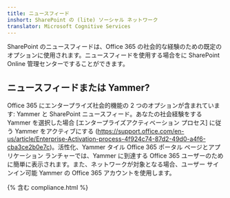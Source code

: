 ```yaml
---
title: ニュースフィード
inshort: SharePoint の (lite) ソーシャル ネットワーク
translator: Microsoft Cognitive Services
---
```



SharePoint のニュースフィードは、Office 365 の社会的な経験のための既定のオプションに使用されます。ニュースフィードを使用する場合をに SharePoint Online 管理センターですることができます。

## ニュースフィードまたは Yammer?
Office 365 にエンタープライズ社会的機能の 2 つのオプションが含まれています: Yammer と SharePoint ニュースフィード。あなたの社会経験をする Yammer を選択した場合 [エンタープライズアクティベーション プロセス] に従う Yammer をアクティブにする (https://support.office.com/en-us/article/Enterprise-Activation-process-4f924c74-87d2-49d0-a4f6-cba3ce2b0e7c)。活性化、Yammer タイル Office 365 ポータル ページとアプリケーション ランチャーでは、Yammer に到達する Office 365 ユーザーのために簡単に表示されます。また、ネットワークが対象となる場合、ユーザー サインイン可能 Yammer の Office 365 アカウントを使用します。

{% 含む compliance.html %}

